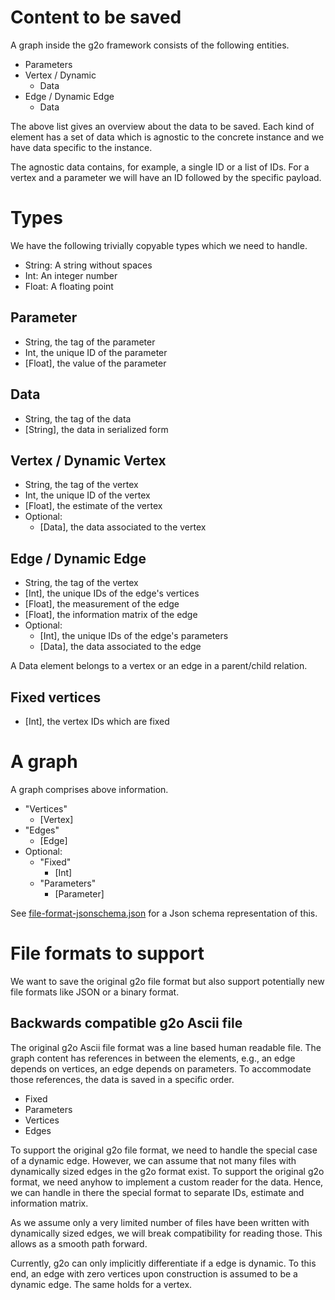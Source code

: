 # Content to be saved

A graph inside the g2o framework consists of the following entities.

- Parameters
- Vertex / Dynamic
  - Data
- Edge / Dynamic Edge
  - Data

The above list gives an overview about the data to be saved.
Each kind of element has a set of data which is agnostic to the concrete instance and we have data specific to the instance.

The agnostic data contains, for example, a single ID or a list of IDs. For a vertex and a parameter we will have an ID followed by the specific payload.

# Types

We have the following trivially copyable types which we need to handle.

- String: A string without spaces
- Int: An integer number
- Float:  A floating point

## Parameter
- String, the tag of the parameter
- Int, the unique ID of the parameter
- [Float], the value of the parameter

## Data
- String, the tag of the data
- [String], the data in serialized form

## Vertex / Dynamic Vertex
- String, the tag of the vertex
- Int, the unique ID of the vertex
- [Float], the estimate of the vertex
- Optional:
  - [Data], the data associated to the vertex

## Edge / Dynamic Edge
- String, the tag of the vertex
- [Int], the unique IDs of the edge's vertices
- [Float], the measurement of the edge
- [Float], the information matrix of the edge
- Optional:
  - [Int], the unique IDs of the edge's parameters
  - [Data], the data associated to the edge

A Data element belongs to a vertex or an edge in a parent/child relation.

## Fixed vertices
- [Int], the vertex IDs which are fixed

# A graph

A graph comprises above information.

- "Vertices"
  - [Vertex]
- "Edges"
  - [Edge]
- Optional:
  - "Fixed"
    - [Int]
  - "Parameters"
    - [Parameter]

See [file-format-jsonschema.json](file-format-jsonschema.json) for a Json schema representation of this.

# File formats to support

We want to save the original g2o file format but also support potentially new file formats like JSON or a binary format.

## Backwards compatible g2o Ascii file

The original g2o Ascii file format was a line based human readable file.
The graph content has references in between the elements, e.g., an edge depends on vertices, an edge depends on parameters.
To accommodate those references, the data is saved in a specific order.

- Fixed
- Parameters
- Vertices
- Edges

To support the original g2o file format, we need to handle the special case of a dynamic edge. However, we can assume that not many files with dynamically sized edges in the g2o format exist.
To support the original g2o format, we need anyhow to implement a custom reader for the data. Hence, we can handle in there the special format to separate IDs, estimate and information matrix.

As we assume only a very limited number of files have been written with dynamically sized edges, we will break compatibility for reading those. This allows as a smooth path forward.

Currently, g2o can only implicitly differentiate if a edge is dynamic. To this end, an edge with zero vertices upon construction is assumed to be a dynamic edge. The same holds for a vertex.
